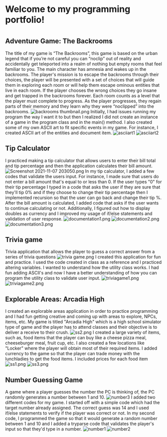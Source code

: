 # **Welcome to my programming portfolio!** <h1>
## **Adventure Game: The Backrooms**
  The title of my game is “The Backrooms”, this game is based on the urban legend that if you’re not careful you can “noclip” out of reality and accidentally get teleported into a realm of nothing but empty rooms that feel familiar to you. The main character has amnesia and wakes up in the backrooms. The player's mission is to escape the backrooms through their choices, the player will be presented with a set of choices that will guide them in exploring each room or will help them escape ominous entities that live in each room. If the player chooses the wrong choices they go insane and get trapped in the backrooms forever. Each room counts as a level that the player must complete to progress. As the player progresses, they regain parts of their memory and they learn why they were “noclipped” into the backrooms.
 ![backrooms thumbnail.png](https://github.com/samanthag168/samanthag168.github.io/blob/main/backrooms%20thumbnail.png)
  Initially, I had issues running my program the way I want it to but then I realized I did not create an instance of a game in the program class and in the main() method. I also created some of my own ASCII art to fit specific events in my game. For instance, I created ASCII art of the entities and document item. 
  ![asciiart1](https://github.com/samanthag168/samanthag168.github.io/blob/main/asciiart1.png)
  ![asciiart2](https://github.com/samanthag168/samanthag168.github.io/blob/main/asciiart2.png)
## **Tip Calculator**
I practiced making a tip calculator that allows users to enter their bill total and tip percentage and then the application calculates their bill amount. 
 ![Screenshot 2021-11-07 203050.png](https://github.com/samanthag168/samanthag168.github.io/blob/main/Screenshot%202021-11-07%20203050.png)
 In my tip calculator, I added a few codes that validate the users input. For instance, I made sure that users do not enter a bill amount that's equal to or less than 0. If the user types "0" for their tip percentage I typed in a code that asks the user if they are sure that they'll tip 0% and if they choose to change their tip percentage then I implemented recursion so that the user can go back and change their tip %. After the bill amount is calculated, I added code that asks if the user wants to continue calculating or not. Additionally, I figured out how to display doubles as currency and I improved my usage of if/else statements and validation of user response. 
  ![documentation1.png](https://github.com/samanthag168/samanthag168.github.io/blob/main/documentation1.png)
  ![documentation2.png](https://github.com/samanthag168/samanthag168.github.io/blob/main/documentation2.png)
  ![documentation3.png](https://github.com/samanthag168/samanthag168.github.io/blob/main/documentation3.png)

  ## **Trivia game**
 Trivia application that allows the player to guess a correct answer from a series of trivia questions
![trivia game.png](https://github.com/samanthag168/samanthag168.github.io/blob/main/trivia%20game.png)
  I created this application for fun and practice. I used the code created in class as a reference and I practiced altering variables. I wanted to understand how the utility class works. I had fun adding ASCII's and now I have a better understanding of how you can program the utility class to validate user input. 
  ![triviagame1.png](https://github.com/samanthag168/samanthag168.github.io/blob/main/triviagame1.png)
  ![triviagame2.png](https://github.com/samanthag168/samanthag168.github.io/blob/main/triviagame2.png)
  
 ## **Explorable Areas: Arcadia High**
  I created an explorable areas application in order to practice programming and I had fun getting creative and coming up with areas to explore, NPCs, items, etc. My game is titled "Arcadia High" which is a high school simulator type of game and the player has to attend classes and their objective is to deliver a receive to their crush. 
  ![ss2.png](https://github.com/samanthag168/samanthag168.github.io/blob/main/ss2.png)
  I created a large variety of items, such as, food items that the player can buy like a cheese pizza meal, cheeseburger meal, fruit cup, etc. I also created a few locations like "Locker" where the player will obtain most of their required items. I added currency to the game so that the player can trade money with the lunchladies to get the food items. I included prices for each food item
  ![ss1.png](https://github.com/samanthag168/samanthag168.github.io/blob/main/ss1.png)
  ![ss3.png](https://github.com/samanthag168/samanthag168.github.io/blob/main/ss3.png)
## **Number Guessing Game**
A game where a player guesses the number the PC is thinking of, the PC randomly generates a number between 1 and 10. 
![number3](https://github.com/samanthag168/samanthag168.github.io/blob/main/number3.png)
  I added two different codes for my game. I started off with a simple code which had the target number already assigned. The correct guess was 14 and I used if/else statements to verify if the player was correct or not. In my second code, I programmed the game so that it would generate a random number between 1 and 10 and I added a tryparse code that validates the player's input so that they'd type in a number. 
![number1](https://github.com/samanthag168/samanthag168.github.io/blob/main/number1.png)
![number2](https://github.com/samanthag168/samanthag168.github.io/blob/main/number2.png)
